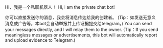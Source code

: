 Hi，我是一个私聊机器人！
Hi, I am the private chat bot! 

你可以直接发送你的消息，我会将消息传达给我的创建者。
(Tip：如发送无意义消息或广告等，本bot会自动举报并上传证据提交给telegram。)
You can send your messages directly, and I will relay them to the owner.
(Tip：If you send meaningless messages or advertisements, this bot will automatically report and upload evidence to Telegram.)
